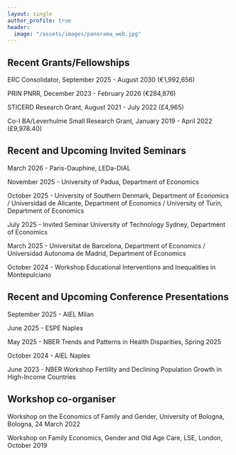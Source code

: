 ```yaml
---
layout: single
author_profile: true
header:
  image: "/assets/images/panorama_web.jpg"
---
```


## Recent Grants/Fellowships

ERC Consolidator, September 2025 - August 2030 (€1,992,656)

PRIN PNRR, December 2023 - February 2026 (€284,876)

STICERD Research Grant, August 2021 - July 2022 (£4,965)

Co-I BA/Leverhulme Small Research Grant, January 2019 - April 2022 (£9,978.40)

## Recent and Upcoming Invited Seminars
March 2026 - Paris-Dauphine, LEDa-DIAL

November 2025 - University of Padua, Department of Economics

October 2025 - University of Southern Denmark, Department of Economics / Universidad de Alicante, Department of Economics / University of Turin, Department of Economics

July 2025 - Invited Seminar University of Technology Sydney, Department of Economics

March 2025 - Universitat de Barcelona, Department of Economics / Universidad Autonoma de Madrid, Department of Economics

October 2024 - Workshop Educational Interventions and Inequalities in Montepulciano

## Recent and Upcoming Conference Presentations
September 2025 - AIEL Milan

June 2025 - ESPE Naples

May 2025 - NBER Trends and Patterns in Health Disparities, Spring 2025

October 2024 - AIEL Naples

June 2023 - NBER Workshop Fertility and Declining Population Growth in High-Income Countries

## Workshop co-organiser

Workshop on the Economics of Family and Gender, University of Bologna, Bologna, 24 March 2022

Workshop on Family Economics, Gender and Old Age Care, LSE, London, October 2019

